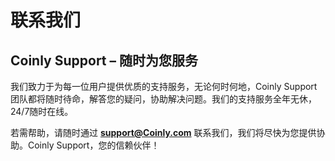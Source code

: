 # 联系我们

## **Coinly Support – 随时为您服务**

我们致力于为每一位用户提供优质的支持服务，无论何时何地，Coinly Support 团队都将随时待命，解答您的疑问，协助解决问题。我们的支持服务全年无休，24/7随时在线。

若需帮助，请随时通过 **support@Coinly.com** 联系我们，我们将尽快为您提供协助。Coinly Support，您的信赖伙伴！
